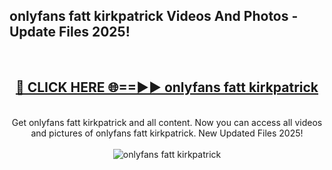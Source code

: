 <h2>onlyfans fatt kirkpatrick Videos And Photos - Update Files 2025!</h2>
<br>
<div align="center">
<h2><a href="https://linkcuts.com/hfmhzwbr" rel="nofollow">🔴 CLICK HERE 🌐==►► onlyfans fatt kirkpatrick</a></h2>
<br>
Get onlyfans fatt kirkpatrick and all content. Now you can access all videos and pictures of onlyfans fatt kirkpatrick. New Updated Files 2025!
<br>
<br>
<a href="https://linkcuts.com/hfmhzwbr" rel="nofollow" data-target="animated-image.originalLink"><img src="https://i.ibb.co.com/WyWwxjT/player-gif2.gif" alt="onlyfans fatt kirkpatrick" style="max-width: 100%; display: inline-block;" data-target="animated-image.originalImage"></a>
</div>
<br>